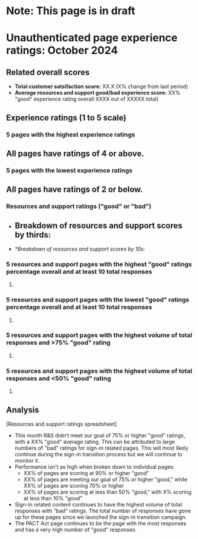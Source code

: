 # Note: This page is in draft
# Unauthenticated page experience ratings: October 2024
## Related overall scores
- **Total customer satsifaction score:** XX.X (X% change from last period)
- **Average resources and support good/bad experience score:** XX% "good" experience rating overall XXXX out of XXXXX total)

## Experience ratings (1 to 5 scale)

### 5 pages with the highest experience ratings 
All pages have ratings of 4 or above.
-   
### 5 pages with the lowest experience ratings
All pages have ratings of 2 or below.
-   
### Resources and support ratings ("good" or "bad")

- **Breakdown of resources and support scores by thirds:**
  -     
- **Breakdown of resources and support scores by 10s:*

### 5 resources and support pages with the highest "good" ratings percentage overall and at least 10 total responses

1.    
### 5 resources and support pages with the lowest "good" ratings percentage overall and at least 10 total responses

1. 
### 5 resources and support pages with the highest volume of total responses and >75% "good" rating

1.    
### 5 resources and support pages with the highest volume of total responses and <50% "good" rating

1.    
## Analysis
[Resources and support ratings spreadsheet]
- This month R&S didn't meet our goal of 75% or higher "good" ratings, with a XX% "good" average rating. This can be attributed to large numbers of "bad" ratings for sign-in related pages. This will most likely continue during the sign-in transition process but we will continue to monitor it.
- Performance isn't as high when broken down to individual pages:
  - XX% of pages are scoring at 90% or higher "good"
  - XX% of pages are meeting our goal of 75% or higher "good," while XX% of pages are scoring 70% or higher
  - XX% of pages are scoring at less than 50% "good," with X% scoring at less than 10% "good" 
- Sign-in related content continues to have the highest volume of total responses with "bad" ratings. The total number of responses have gone up for these pages since we launched the sign-in transition campaign.
- The PACT Act page continues to be the page with the most responses and has a very high number of "good" responses. 
